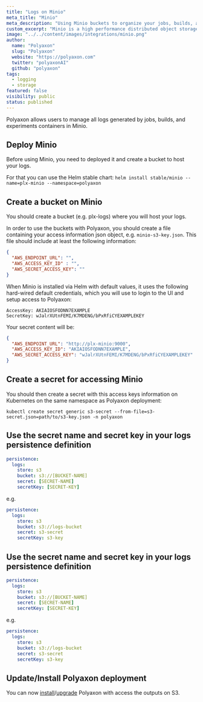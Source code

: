 ```yaml
---
title: "Logs on Minio"
meta_title: "Minio"
meta_description: "Using Minio buckets to organize your jobs, builds, and experiment logs. Polyaxon allows users to manage all logs generated by jobs, builds, and experiments containers in Minio."
custom_excerpt: "Minio is a high performance distributed object storage server, designed for large-scale private cloud infrastructure."
image: "../../content/images/integrations/minio.png"
author:
  name: "Polyaxon"
  slug: "Polyaxon"
  website: "https://polyaxon.com"
  twitter: "polyaxonAI"
  github: "polyaxon"
tags: 
  - logging
  - storage
featured: false
visibility: public
status: published
---
```


Polyaxon allows users to manage all logs generated by jobs, builds, and experiments containers in Minio.


## Deploy Minio

Before using Minio, you need to deployed it and create a bucket to host your logs.

For that you can use the Helm stable chart: `helm install stable/minio --name=plx-minio --namespace=polyaxon`

## Create a bucket on Minio

You should create a bucket (e.g. plx-logs) where you will host your logs. 

In order to use the buckets with Polyaxon, you should create a file containing your access information json object, e.g. `minio-s3-key.json`.
This file should include at least the following information:

```json
{
  "AWS_ENDPOINT_URL": "", 
  "AWS_ACCESS_KEY_ID" : "",
  "AWS_SECRET_ACCESS_KEY": ""
}
```

When Minio is installed via Helm with default values, it uses the following hard-wired default credentials, which you will use to login to the UI and setup access to Polyaxon:

```
AccessKey: AKIAIOSFODNN7EXAMPLE
SecretKey: wJalrXUtnFEMI/K7MDENG/bPxRfiCYEXAMPLEKEY
```

Your secret content will be:

```json
{
  "AWS_ENDPOINT_URL": "http://plx-minio:9000",
  "AWS_ACCESS_KEY_ID": "AKIAIOSFODNN7EXAMPLE",
  "AWS_SECRET_ACCESS_KEY": "wJalrXUtnFEMI/K7MDENG/bPxRfiCYEXAMPLEKEY"
}
```

## Create a secret for accessing Minio

You should then create a secret with this access keys information on Kubernetes on the same namespace as Polyaxon deployment:

`kubectl create secret generic s3-secret --from-file=s3-secret.json=path/to/s3-key.json -n polyaxon`


## Use the secret name and secret key in your logs persistence definition

```yaml
persistence:
  logs:
    store: s3
    bucket: s3://[BUCKET-NAME]
    secret: [SECRET-NAME]
    secretKey: [SECRET-KEY]
```

e.g.

```yaml
persistence:
  logs:
    store: s3
    bucket: s3://logs-bucket
    secret: s3-secret
    secretKey: s3-key
```

## Use the secret name and secret key in your logs persistence definition

```yaml
persistence:
  logs:
    store: s3
    bucket: s3://[BUCKET-NAME]
    secret: [SECRET-NAME]
    secretKey: [SECRET-KEY]
```

e.g.

```yaml
persistence:
  logs:
    store: s3
    bucket: s3://logs-bucket
    secret: s3-secret
    secretKey: s3-key
```

## Update/Install Polyaxon deployment

You can now [install](/setup/kubernetes/)/[upgrade](/setup/kubernetes/#upgrade-polyaxon) Polyaxon with access the outputs on S3.
